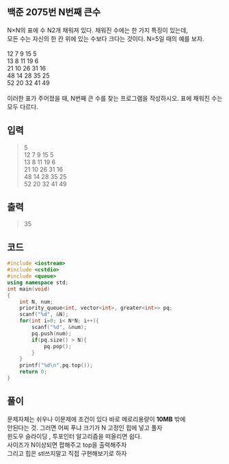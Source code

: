 ## 백준 2075번 N번째 큰수 

N×N의 표에 수 N2개 채워져 있다. 채워진 수에는 한 가지 특징이 있는데, </br>
모든 수는 자신의 한 칸 위에 있는 수보다 크다는 것이다. N=5일 때의 예를 보자.</br>
</br>
12 7	9	 15	 5</br>
13 8	11 19	 6</br>
21 10 26 31	16</br>
48 14 28 35	25</br>
52 20 32 41	49</br>
</br>
이러한 표가 주어졌을 때, N번째 큰 수를 찾는 프로그램을 작성하시오. 표에 채워진 수는 모두 다르다.

## 입력
> 5</br>
12 7 9 15 5</br>
13 8 11 19 6</br>
21 10 26 31 16</br>
48 14 28 35 25</br>
52 20 32 41 49</br>

## 출력
> 35

## 코드
```c++
#include <iostream>
#include <cstdio>
#include <queue>
using namespace std;
int main(void)
{
    int N, num;
    priority_queue<int, vector<int>, greater<int>> pq;
    scanf("%d", &N);
    for(int i=0; i< N*N; i++){
        scanf("%d", &num);
        pq.push(num);
        if(pq.size() > N){
            pq.pop();           
        }
    }
    printf("%d\n",pq.top());
    return 0;
}
```

## 풀이
문제자체는 쉬우나 이문제에 조건이 있다 바로 메로리용량이 **10MB** 밖에 </br>
안된다는 것. 그러면 어찌 푸냐 크기가 N 고정인 힙에 넣고 풀자 </br>
윈도우 슬라이딩 , 투포인터 알고리즘을 떠올리면 쉽다. </br>
사이즈가 N이상되면 팝해주고 top을 출력해주자 </br>
그리고 힙은 stl쓰지말고 직접 구현해보기로 하자 </br>


